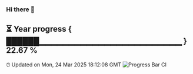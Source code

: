 ### Hi there 👋
⏳ Year progress { ██████▁▁▁▁▁▁▁▁▁▁▁▁▁▁▁▁▁▁▁▁▁▁▁▁ } 22.67 %
---
⏰ Updated on Mon, 24 Mar 2025 18:12:08 GMT
![Progress Bar CI](https://github.com/Moyi321/Moyi321/workflows/Progress%20Bar%20CI/badge.svg)
